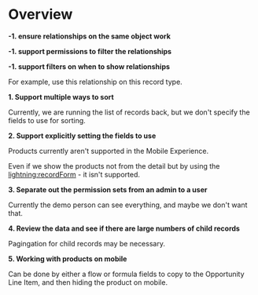 # Overview

**-1. ensure relationships on the same object work**

**-1. support permissions to filter the relationships**

**-1. support filters on when to show relationships**

For example, use this relationship on this record type.

**1. Support multiple ways to sort**

Currently, we are running the list of records back, but we don't specify the fields to use for sorting.

**2. Support explicitly setting the fields to use**

Products currently aren't supported in the Mobile Experience.

Even if we show the products not from the detail but by using the [lightning:recordForm](https://developer.salesforce.com/docs/component-library/bundle/lightning:recordForm/documentation) - it isn't supported.

**3. Separate out the permission sets from an admin to a user**

Currently the demo person can see everything, and maybe we don't want that.

**4. Review the data and see if there are large numbers of child records**

Pagingation for child records may be necessary.

**5. Working with products on mobile**

Can be done by either a flow or formula fields to copy to the Opportunity Line Item, and then hiding the product on mobile.